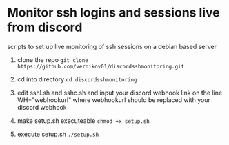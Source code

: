 # Monitor ssh logins and sessions live from discord 
scripts to set up live monitoring of ssh sessions on a debian based server

1. clone the repo
`git clone https://github.com/vernikov01/discordsshmonitoring.git`

2. cd into directory
`cd discordsshmonitoring`

3. edit sshl.sh and sshc.sh and input your discord webhook link on the line WH="webhookurl" where webhookurl should be replaced with your discord webhook
4. make setup.sh executeable
`chmod +x setup.sh`
5. execute setup.sh
`./setup.sh`
